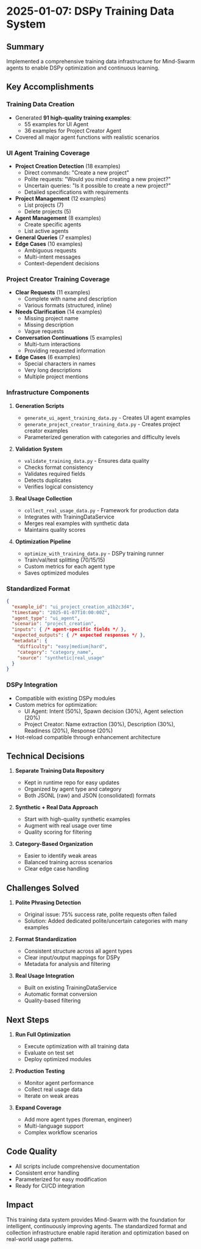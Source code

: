 # 2025-01-07: DSPy Training Data System

## Summary
Implemented a comprehensive training data infrastructure for Mind-Swarm agents to enable DSPy optimization and continuous learning.

## Key Accomplishments

### Training Data Creation
- Generated **91 high-quality training examples**:
  - 55 examples for UI Agent
  - 36 examples for Project Creator Agent
- Covered all major agent functions with realistic scenarios

### UI Agent Training Coverage
- **Project Creation Detection** (18 examples)
  - Direct commands: "Create a new project"
  - Polite requests: "Would you mind creating a new project?"
  - Uncertain queries: "Is it possible to create a new project?"
  - Detailed specifications with requirements
- **Project Management** (12 examples)
  - List projects (7)
  - Delete projects (5)
- **Agent Management** (8 examples)
  - Create specific agents
  - List active agents
- **General Queries** (7 examples)
- **Edge Cases** (10 examples)
  - Ambiguous requests
  - Multi-intent messages
  - Context-dependent decisions

### Project Creator Training Coverage
- **Clear Requests** (11 examples)
  - Complete with name and description
  - Various formats (structured, inline)
- **Needs Clarification** (14 examples)
  - Missing project name
  - Missing description
  - Vague requests
- **Conversation Continuations** (5 examples)
  - Multi-turn interactions
  - Providing requested information
- **Edge Cases** (6 examples)
  - Special characters in names
  - Very long descriptions
  - Multiple project mentions

### Infrastructure Components

1. **Generation Scripts**
   - `generate_ui_agent_training_data.py` - Creates UI agent examples
   - `generate_project_creator_training_data.py` - Creates project creator examples
   - Parameterized generation with categories and difficulty levels

2. **Validation System**
   - `validate_training_data.py` - Ensures data quality
   - Checks format consistency
   - Validates required fields
   - Detects duplicates
   - Verifies logical consistency

3. **Real Usage Collection**
   - `collect_real_usage_data.py` - Framework for production data
   - Integrates with TrainingDataService
   - Merges real examples with synthetic data
   - Maintains quality scores

4. **Optimization Pipeline**
   - `optimize_with_training_data.py` - DSPy training runner
   - Train/val/test splitting (70/15/15)
   - Custom metrics for each agent type
   - Saves optimized modules

### Standardized Format
```json
{
  "example_id": "ui_project_creation_a1b2c3d4",
  "timestamp": "2025-01-07T10:00:00Z",
  "agent_type": "ui_agent",
  "scenario": "project_creation",
  "inputs": { /* agent-specific fields */ },
  "expected_outputs": { /* expected responses */ },
  "metadata": {
    "difficulty": "easy|medium|hard",
    "category": "category_name",
    "source": "synthetic|real_usage"
  }
}
```

### DSPy Integration
- Compatible with existing DSPy modules
- Custom metrics for optimization:
  - UI Agent: Intent (50%), Spawn decision (30%), Agent selection (20%)
  - Project Creator: Name extraction (30%), Description (30%), Readiness (20%), Response (20%)
- Hot-reload compatible through enhancement architecture

## Technical Decisions

1. **Separate Training Data Repository**
   - Kept in runtime repo for easy updates
   - Organized by agent type and category
   - Both JSONL (raw) and JSON (consolidated) formats

2. **Synthetic + Real Data Approach**
   - Start with high-quality synthetic examples
   - Augment with real usage over time
   - Quality scoring for filtering

3. **Category-Based Organization**
   - Easier to identify weak areas
   - Balanced training across scenarios
   - Clear edge case handling

## Challenges Solved

1. **Polite Phrasing Detection**
   - Original issue: 75% success rate, polite requests often failed
   - Solution: Added dedicated polite/uncertain categories with many examples

2. **Format Standardization**
   - Consistent structure across all agent types
   - Clear input/output mappings for DSPy
   - Metadata for analysis and filtering

3. **Real Usage Integration**
   - Built on existing TrainingDataService
   - Automatic format conversion
   - Quality-based filtering

## Next Steps

1. **Run Full Optimization**
   - Execute optimization with all training data
   - Evaluate on test set
   - Deploy optimized modules

2. **Production Testing**
   - Monitor agent performance
   - Collect real usage data
   - Iterate on weak areas

3. **Expand Coverage**
   - Add more agent types (foreman, engineer)
   - Multi-language support
   - Complex workflow scenarios

## Code Quality
- All scripts include comprehensive documentation
- Consistent error handling
- Parameterized for easy modification
- Ready for CI/CD integration

## Impact
This training data system provides Mind-Swarm with the foundation for intelligent, continuously improving agents. The standardized format and collection infrastructure enable rapid iteration and optimization based on real-world usage patterns.